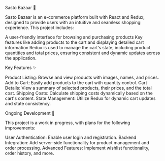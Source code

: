 Sasto Bazaar 🛒




Sasto Bazaar is an e-commerce platform built with React and Redux, designed to provide users with an intuitive and seamless shopping experience. This project includes:

A user-friendly interface for browsing and purchasing products
Key features like adding products to the cart and displaying detailed cart information
Redux is used to manage the cart's state, including product quantities and total prices, ensuring consistent and dynamic updates across the application.

Key Features ✨



Product Listing: Browse and view products with images, names, and prices.
Add to Cart: Easily add products to the cart with quantity control.
Cart Details: View a summary of selected products, their prices, and the total cost.
Shipping Costs: Calculate shipping costs dynamically based on the cart's content.
State Management: Utilize Redux for dynamic cart updates and state consistency.




Ongoing Development 🚀



This project is a work in progress, with plans for the following improvements:

User Authentication: Enable user login and registration.
Backend Integration: Add server-side functionality for product management and order processing.
Advanced Features: Implement wishlist functionality, order history, and more.


